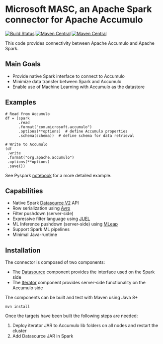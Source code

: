 # Microsoft MASC, an Apache Spark connector for Apache Accumulo
[![Build Status](https://dev.azure.com/AZGlobal/Azure%20Global%20CAT%20Engineering/_apis/build/status/AGCE%20AI/Web%20Scale%20AI/microsoft.Accumulo?branchName=master)](https://dev.azure.com/AZGlobal/Azure%20Global%20CAT%20Engineering/_build/latest?definitionId=84&branchName=master) 
[![Maven Central](https://maven-badges.herokuapp.com/maven-central/com.microsoft.masc/microsoft-accumulo-spark-datasource/badge.svg)](https://maven-badges.herokuapp.com/maven-central/com.microsoft.masc/microsoft-accumulo-spark-datasource)
[![Maven Central](https://maven-badges.herokuapp.com/maven-central/com.microsoft.masc/microsoft-accumulo-spark-iterator/badge.svg)](https://maven-badges.herokuapp.com/maven-central/com.microsoft.masc/microsoft-accumulo-spark-iterator)

This code provides connectivity between Apache Accumulo and Apache Spark.

## Main Goals
- Provide native Spark interface to connect to Accumulo
- Minimize data transfer between Spark and Accumulo
- Enable use of Machine Learning with Accumulo as the datastore

## Examples
```
# Read from Accumulo
df = (spark
      .read
      .format("com.microsoft.accumulo")
      .options(**options)  # define Accumulo properties
      .schema(schema))  # define schema for data retrieval

# Write to Accumulo
(df
 .write
 .format("org.apache.accumulo")
 .options(**options)
 .save())
```

See Pyspark [notebook](examples/AccumuloSparkConnector.ipynb) for a more detailed example.

## Capabilities
- Native Spark [Datasource V2](http://shzhangji.com/blog/2018/12/08/spark-datasource-api-v2/) API
- Row serialization using [Avro](https://avro.apache.org/)
- Filter pushdown (server-side)
- Expressive filter language using [JUEL](http://juel.sourceforge.net/)
- ML Inference pushdown (server-side) using [MLeap](http://mleap-docs.combust.ml/)
- Support Spark ML pipelines
- Minimal Java-runtime

## Installation

The connector is composed of two components:
- The [Datasource](datasource) component provides the interface used on the Spark side
- The [Iterator](iterator) component provides server-side functionality on the Accumulo side

The components can be built and test with Maven using Java 8+
```
mvn install
```

Once the targets have been built the following steps are needed:
1) Deploy iterator JAR to Accumulo lib folders on all nodes and restart the cluster
2) Add Datasource JAR in Spark
